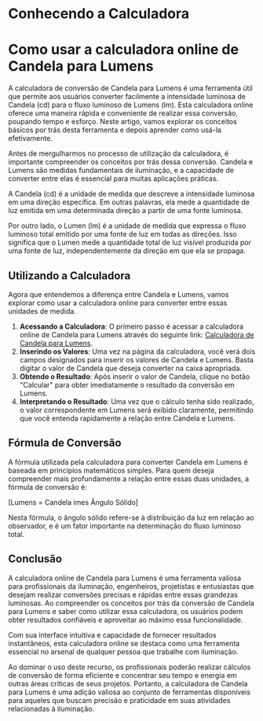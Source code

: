 Conhecendo a Calculadora
========================

Como usar a calculadora online de Candela para Lumens
=====================================================

A calculadora de conversão de Candela para Lumens é uma ferramenta útil que permite aos usuários converter facilmente a intensidade luminosa de Candela (cd) para o fluxo luminoso de Lumens (lm). Esta calculadora online oferece uma maneira rápida e conveniente de realizar essa conversão, poupando tempo e esforço. Neste artigo, vamos explorar os conceitos básicos por trás desta ferramenta e depois aprender como usá-la efetivamente.

Antes de mergulharmos no processo de utilização da calculadora, é importante compreender os conceitos por trás dessa conversão. Candela e Lumens são medidas fundamentais de iluminação, e a capacidade de converter entre elas é essencial para muitas aplicações práticas.

A Candela (cd) é a unidade de medida que descreve a intensidade luminosa em uma direção específica. Em outras palavras, ela mede a quantidade de luz emitida em uma determinada direção a partir de uma fonte luminosa.

Por outro lado, o Lumen (lm) é a unidade de medida que expressa o fluxo luminoso total emitido por uma fonte de luz em todas as direções. Isso significa que o Lumen mede a quantidade total de luz visível produzida por uma fonte de luz, independentemente da direção em que ela se propaga.

Utilizando a Calculadora
------------------------

Agora que entendemos a diferença entre Candela e Lumens, vamos explorar como usar a calculadora online para converter entre essas unidades de medida.

1. **Acessando a Calculadora**: O primeiro passo é acessar a calculadora online de Candela para Lumens através do seguinte link: [Calculadora de Candela para Lumens](https://www.onlinecalculatorsfree.com/pt/tools/candela-to-lumen-calculator.html).
2. **Inserindo os Valores**: Uma vez na página da calculadora, você verá dois campos designados para inserir os valores de Candela e Lumens. Basta digitar o valor de Candela que deseja converter na caixa apropriada.
3. **Obtendo o Resultado**: Após inserir o valor de Candela, clique no botão "Calcular" para obter imediatamente o resultado da conversão em Lumens.
4. **Interpretando o Resultado**: Uma vez que o cálculo tenha sido realizado, o valor correspondente em Lumens será exibido claramente, permitindo que você entenda rapidamente a relação entre Candela e Lumens.

Fórmula de Conversão
--------------------

A fórmula utilizada pela calculadora para converter Candela em Lumens é baseada em princípios matemáticos simples. Para quem deseja compreender mais profundamente a relação entre essas duas unidades, a fórmula de conversão é:

\[Lumens = Candela imes Ângulo Sólido\]

Nesta fórmula, o ângulo sólido refere-se à distribuição da luz em relação ao observador, e é um fator importante na determinação do fluxo luminoso total.

Conclusão
---------

A calculadora online de Candela para Lumens é uma ferramenta valiosa para profissionais da iluminação, engenheiros, projetistas e entusiastas que desejam realizar conversões precisas e rápidas entre essas grandezas luminosas. Ao compreender os conceitos por trás da conversão de Candela para Lumens e saber como utilizar essa calculadora, os usuários podem obter resultados confiáveis e aproveitar ao máximo essa funcionalidade.

Com sua interface intuitiva e capacidade de fornecer resultados instantâneos, esta calculadora online se destaca como uma ferramenta essencial no arsenal de qualquer pessoa que trabalhe com iluminação.

Ao dominar o uso deste recurso, os profissionais poderão realizar cálculos de conversão de forma eficiente e concentrar seu tempo e energia em outras áreas críticas de seus projetos. Portanto, a calculadora de Candela para Lumens é uma adição valiosa ao conjunto de ferramentas disponíveis para aqueles que buscam precisão e praticidade em suas atividades relacionadas à iluminação.